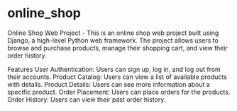 # online_shop
Online Shop Web Project - 
This is an online shop web project built using Django, a high-level Python web framework. The project allows users to browse and purchase products, manage their shopping cart, and view their order history.

Features
User Authentication: Users can sign up, log in, and log out from their accounts.
Product Catalog: Users can view a list of available products with details.
Product Details: Users can see more information about a specific product.
Order Placement: Users can place orders for the products.
Order History: Users can view their past order history.
